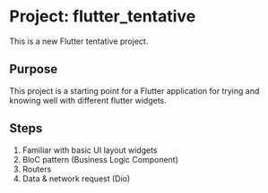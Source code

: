 # Project: flutter_tentative

This is a new Flutter tentative project.


## Purpose

This project is a starting point for a Flutter application for trying and knowing well with different flutter widgets.

## Steps
1. Familiar with basic UI layout widgets
2. BloC pattern (Business Logic Component)
3. Routers
4. Data & network request (Dio)

